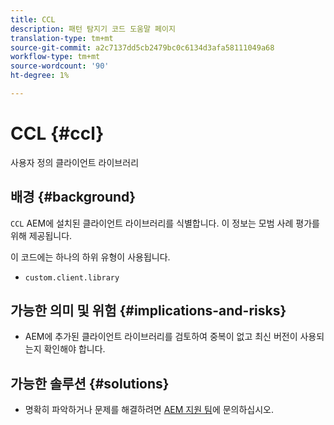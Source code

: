 ```yaml
---
title: CCL
description: 패턴 탐지기 코드 도움말 페이지
translation-type: tm+mt
source-git-commit: a2c7137dd5cb2479bc0c6134d3afa58111049a68
workflow-type: tm+mt
source-wordcount: '90'
ht-degree: 1%

---
```



# CCL {#ccl}

사용자 정의 클라이언트 라이브러리

## 배경 {#background}

`CCL` AEM에 설치된 클라이언트 라이브러리를 식별합니다. 이 정보는 모범 사례 평가를 위해 제공됩니다.

이 코드에는 하나의 하위 유형이 사용됩니다.
* `custom.client.library`

## 가능한 의미 및 위험 {#implications-and-risks}

* AEM에 추가된 클라이언트 라이브러리를 검토하여 중복이 없고 최신 버전이 사용되는지 확인해야 합니다.

## 가능한 솔루션 {#solutions}

* 명확히 파악하거나 문제를 해결하려면 [AEM 지원 팀](https://helpx.adobe.com/enterprise/using/support-for-experience-cloud.html)에 문의하십시오.
